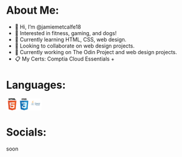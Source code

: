 # About Me:
- 👋 Hi, I’m @jamiemetcalfe18
- 👀 Interested in fitness, gaming, and dogs!
- 🌱 Currently learning HTML, CSS, web design.
- 💞️ Looking to collaborate on web design projects.
- 🔧 Currently working on The Odin Project and web design projects.
- 📋 My Certs: Comptia Cloud Essentials +

# Languages:

<img height="32" width="32" src="https://raw.githubusercontent.com/github/explore/80688e429a7d4ef2fca1e82350fe8e3517d3494d/topics/html/html.png"/><img height="32" width="32" src="https://raw.githubusercontent.com/github/explore/80688e429a7d4ef2fca1e82350fe8e3517d3494d/topics/css/css.png"/><img height="32" width="32" src="https://raw.githubusercontent.com/github/explore/80688e429a7d4ef2fca1e82350fe8e3517d3494d/topics/java/java.png"/>

# Socials:

soon  

<!---
jamiemetcalfe18/jamiemetcalfe18 is a ✨ special ✨ repository because its `README.md` (this file) appears on your GitHub profile.
You can click the Preview link to take a look at your changes.
--->
